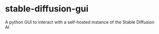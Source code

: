 # stable-diffusion-gui
A python GUI to interact with a self-hosted instance of the Stable Diffusion AI
